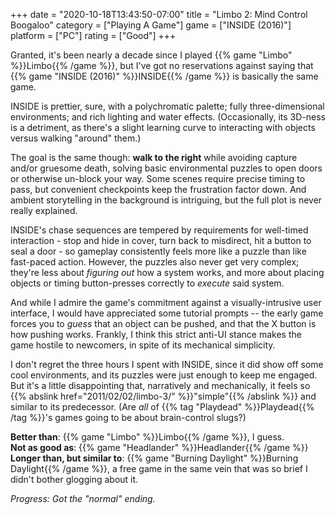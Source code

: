 +++
date = "2020-10-18T13:43:50-07:00"
title = "Limbo 2: Mind Control Boogaloo"
category = ["Playing A Game"]
game = ["INSIDE (2016)"]
platform = ["PC"]
rating = ["Good"]
+++

Granted, it's been nearly a decade since I played {{% game "Limbo" %}}Limbo{{% /game %}}, but I've got no reservations against saying that {{% game "INSIDE (2016)" %}}INSIDE{{% /game %}} is basically the same game.

INSIDE is prettier, sure, with a polychromatic palette; fully three-dimensional environments; and rich lighting and water effects.  (Occasionally, its 3D-ness is a detriment, as there's a slight learning curve to interacting with objects versus walking "around" them.)

The goal is the same though: <b>walk to the right</b> while avoiding capture and/or gruesome death, solving basic environmental puzzles to open doors or otherwise un-block your way.  Some scenes require precise timing to pass, but convenient checkpoints keep the frustration factor down.  And ambient storytelling in the background is intriguing, but the full plot is never really explained.

INSIDE's chase sequences are tempered by requirements for well-timed interaction - stop and hide in cover, turn back to misdirect, hit a button to seal a door - so gameplay consistently feels more like a puzzle than like fast-paced action.  However, the puzzles also never get very complex; they're less about <i>figuring out</i> how a system works, and more about placing objects or timing button-presses correctly to <i>execute</i> said system.

And while I admire the game's commitment against a visually-intrusive user interface, I would have appreciated some tutorial prompts -- the early game forces you to <i>guess</i> that an object can be pushed, and that the X button is how pushing works.  Frankly, I think this strict anti-UI stance makes the game hostile to newcomers, in spite of its mechanical simplicity.

I don't regret the three hours I spent with INSIDE, since it did show off some cool environments, and its puzzles were just enough to keep me engaged.  But it's a little disappointing that, narratively and mechanically, it feels so {{% abslink href="2011/02/02/limbo-3/" %}}"simple"{{% /abslink %}} and similar to its predecessor.  (Are <i>all</i> of {{% tag "Playdead" %}}Playdead{{% /tag %}}'s games going to be about brain-control slugs?)

<b>Better than</b>: {{% game "Limbo" %}}Limbo{{% /game %}}, I guess.  
<b>Not as good as</b>: {{% game "Headlander" %}}Headlander{{% /game %}}  
<b>Longer than, but similar to</b>: {{% game "Burning Daylight" %}}Burning Daylight{{% /game %}}, a free game in the same vein that was so brief I didn't bother glogging about it.

<i>Progress: Got the "normal" ending.</i>
